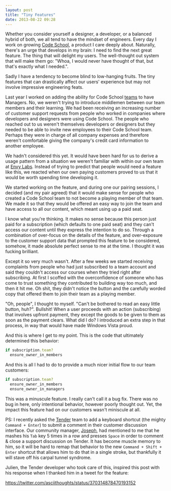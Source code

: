```yaml
---
layout: post
title: "Tiny Features"
date: 2013-08-22 09:28
---
```


Whether you consider yourself a designer, a developer, or a balanced hybrid of both, we all tend to have the mindset of engineers. Every day I work on growing [Code School](http://codeschool.com), a product I care deeply about. Naturally, there's an urge that develops in my brain: I need to find the next great feature. The thing that will delight my users. The well-thought out system that will make them go: "Whoa, I would never have thought of that, but that's exactly what I needed.".

Sadly I have a tendency to become blind to low-hanging fruits. The tiny features that can drastically affect our users' experience but may not involve impressive engineering feats.

Last year I worked on adding the ability for Code School [teams](http://www.codeschool.com/enroll?team=true) to have Managers. No, we weren't trying to introduce middlemen between our team members and their learning. We had been receiving an increasing number of customer support requests from people who worked in companies where developers and designers were using Code School. The people who reached out to us weren't themselves developers or designers but they needed to be able to invite new employees to their Code School team. Perhaps they were in charge of all company expenses and therefore weren't comfortable giving the company's credit card information to another employee.

We hadn't considered this yet. It would have been hard for us to derive a usage pattern from a situation we weren't familiar with within our own team at [Envy Labs](http://envylabs.com). Instead of trying to predict that people would need a feature like this, we reacted when our own paying customers proved to us that it would be worth spending time developing it.

We started working on the feature, and during one our pairing sessions, I decided (and my pair agreed) that it would make sense for people who created a Code School team to not become a playing member of that team. We made it so that they would be offered an easy way to join the team and have access to all our content, which meant using up a paid seat.

I know what you're thinking. It makes no sense because this person just paid for a subscription (which defaults to one paid seat) and they can't access our content until they express the intention to do so. Through a combination of over-focus on the details of the feature, and over-exposure to the customer support data that prompted this feature to be considered, somehow, it made absolute perfect sense to me at the time. I thought it was fucking brilliant.

Except it so very much wasn't. After a few weeks we started receiving complaints from people who had just subscribed to a team account and said they couldn't access our courses when they tried right after subscribing. At first I scoffed with the overconfidence of someone who has come to trust something they contributed to building way too much, and then it hit me. Oh shit, they didn't notice the button and the carefully worded copy that offered them to join their team as a playing member.

"Oh, people", I thought to myself. "Can't be bothered to read an easy little button, huh?". Bullshit! When a user proceeds with an action (subscribing) that involves upfront payment, they except the goods to be given to them as soon as the payment clears. What did I do? I introduced an extra step in that process, in way that would have made Windows Vista proud.

And this is where I get to my point. This is the code that ultimately determined this behavior:

```ruby
if subscription.team?
  ensure_owner_in_members
```

And this is all I had to do to provide a much nicer initial flow to our team customers:

```ruby
if subscription.team?
  ensure_owner_in_members
  ensure_owner_in_managers
```

This was a minuscule feature. I really can't call it a bug fix. There was no bug in here, only intentional behavior, however poorly thought out. Yet, the impact this feature had on our customers wasn't miniscule at all.

PS: I recently asked the [Tender](http://tenderapp.com) team to add a keyboard shortcut (the mighty `Command + Enter`) to submit a comment in their customer discussion interface. Our community manager, [Joseph](http://twitter.com/yooosef), had mentioned to me that he mashes his `Tab` key 5 times in a row and presses `Space` in order to comment & close a support discussion on Tender. It has become muscle memory to him, so it will be hard to remap that behavior to the new `Command + Shift + Enter` shortcut that allows him to do that in a single stroke, but thankfully it will stave off his carpal tunnel syndrome.

Julien, the Tender developer who took care of this, inspired this post with his response when I thanked him in a tweet for the feature:

https://twitter.com/asciithoughts/status/370314878470193152